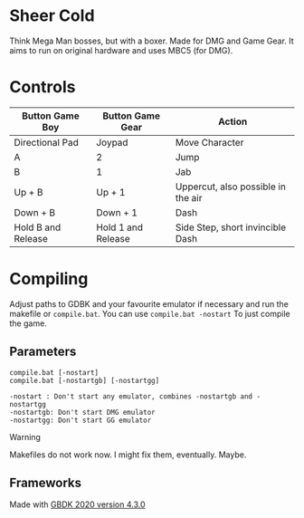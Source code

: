 # Sheer Cold
Think Mega Man bosses, but with a boxer. Made for DMG and Game Gear. It aims to run on original hardware and uses MBC5 (for DMG).

# Controls

| Button Game Boy | Button Game Gear | Action |
|---|---|---|
| Directional Pad |  Joypad | Move Character |
| A | 2 | Jump |
| B | 1 | Jab |
| Up + B | Up + 1 | Uppercut, also possible in the air |
| Down + B | Down + 1 | Dash |
| Hold B and Release | Hold 1 and Release | Side Step, short invincible Dash |

# Compiling
Adjust paths to GDBK and your favourite emulator if necessary and run the makefile or `compile.bat`. You can use `compile.bat -nostart` To just compile the game.

## Parameters
```
compile.bat [-nostart]
compile.bat [-nostartgb] [-nostartgg]

-nostart : Don't start any emulator, combines -nostartgb and -nostartgg
-nostartgb: Don't start DMG emulator
-nostartgg: Don't start GG emulator
```


> [!WARNING]
> Makefiles do not work now. I might fix them, eventually. Maybe.


## Frameworks
Made with [GBDK 2020 version 4.3.0](https://github.com/gbdk-2020/gbdk-2020)
